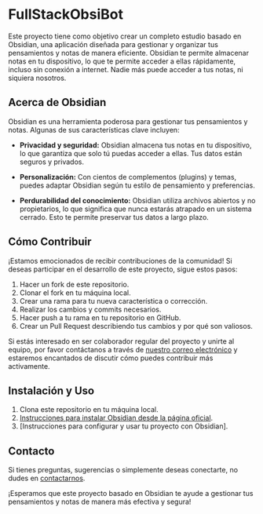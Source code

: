 # FullStackObsiBot

Este proyecto tiene como objetivo crear un completo estudio basado en Obsidian, una aplicación diseñada para gestionar y organizar tus pensamientos y notas de manera eficiente. Obsidian te permite almacenar notas en tu dispositivo, lo que te permite acceder a ellas rápidamente, incluso sin conexión a internet. Nadie más puede acceder a tus notas, ni siquiera nosotros.

## Acerca de Obsidian

Obsidian es una herramienta poderosa para gestionar tus pensamientos y notas. Algunas de sus características clave incluyen:

- **Privacidad y seguridad:** Obsidian almacena tus notas en tu dispositivo, lo que garantiza que solo tú puedas acceder a ellas. Tus datos están seguros y privados.

- **Personalización:** Con cientos de complementos (plugins) y temas, puedes adaptar Obsidian según tu estilo de pensamiento y preferencias.

- **Perdurabilidad del conocimiento:** Obsidian utiliza archivos abiertos y no propietarios, lo que significa que nunca estarás atrapado en un sistema cerrado. Esto te permite preservar tus datos a largo plazo.

## Cómo Contribuir

¡Estamos emocionados de recibir contribuciones de la comunidad! Si deseas participar en el desarrollo de este proyecto, sigue estos pasos:

1. Hacer un fork de este repositorio.
2. Clonar el fork en tu máquina local.
3. Crear una rama para tu nueva característica o corrección.
4. Realizar los cambios y commits necesarios.
5. Hacer push a tu rama en tu repositorio en GitHub.
6. Crear un Pull Request describiendo tus cambios y por qué son valiosos.

Si estás interesado en ser colaborador regular del proyecto y unirte al equipo, por favor contáctanos a través de [nuestro correo electrónico](orlandocardenas0107@email.com) y estaremos encantados de discutir cómo puedes contribuir más activamente.

## Instalación y Uso

1. Clona este repositorio en tu máquina local.
2. [Instrucciones para instalar Obsidian desde la página oficial](https://obsidian.md/).
3. [Instrucciones para configurar y usar tu proyecto con Obsidian].

## Contacto

Si tienes preguntas, sugerencias o simplemente deseas conectarte, no dudes en [contactarnos](mailto:orlandocardenas0107@email.com).

¡Esperamos que este proyecto basado en Obsidian te ayude a gestionar tus pensamientos y notas de manera más efectiva y segura!
